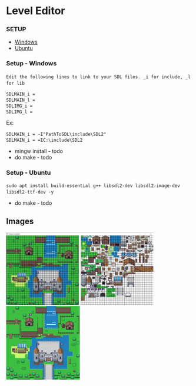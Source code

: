 # Level Editor

### SETUP
  - [Windows](#setup---windows)
  - [Ubuntu](#setup---ubuntu)
### Setup - Windows
`Edit the following lines to link to your SDL files. _i for include, _l for lib`
```
SDLMAIN_i = 
SDLMAIN_l = 
SDLIMG_i = 
SDLIMG_l =
```
Ex:
```
SDLMAIN_i = -I"PathToSDL\include\SDL2"
SDLMAIN_i = =IC:\include\SDL2
```
  - mingw install - todo
  - do make - todo
### Setup - Ubuntu
`sudo apt install build-essential g++ libsdl2-dev libsdl2-image-dev libsdl2-ttf-dev -y`
  - do make - todo
## Images

<img src="https://github.com/RicardoJarrett/cpp_stuff/blob/main/LevelEditor/Sample.png" width="400">
<img src="https://github.com/RicardoJarrett/cpp_stuff/blob/main/LevelEditor/test.png" width="200">

